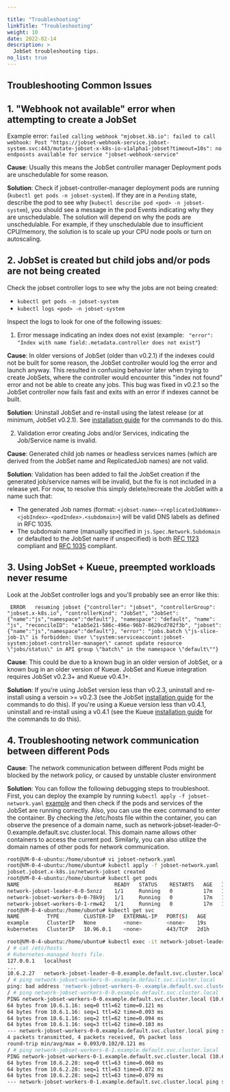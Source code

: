 ```yaml
---

title: "Troubleshooting"
linkTitle: "Troubleshooting"
weight: 10
date: 2022-02-14
description: >
  JobSet troubleshooting tips.
no_list: true
---
```


## Troubleshooting Common Issues

## 1. "Webhook not available" error when attempting to create a JobSet

Example error: `failed calling webhook "mjobset.kb.io": failed to call webhook: Post "https://jobset-webhook-service.jobset-system.svc:443/mutate-jobset-x-k8s-io-v1alpha1-jobset?timeout=10s": no endpoints available for service "jobset-webhook-service"`

**Cause**: Usually this means the JobSet controller manager Deployment pods are unschedulable for some reason.

**Solution**: Check if jobset-controller-manager deployment pods are running (`kubectl get pods -n jobset-system`).
If they are in a `Pending` state, describe the pod to see why (`kubectl describe pod <pod> -n jobset-system`), you
should see a message in the pod Events indicating why they are unschedulable. The solution will depend on why the pods
are unschedulable. For example, if they unschedulable due to insufficient CPU/memory, the solution is to scale up your CPU node pools or turn on autoscaling.

## 2. JobSet is created but child jobs and/or pods are not being created 

Check the jobset controller logs to see why the jobs are not being created:

- `kubectl get pods -n jobset-system`
- `kubectl logs <pod> -n jobset-system`

Inspect the logs to look for one of the following issues:

1. Error message indicating an index does not exist (example: ` "error": "Index with name field:.metadata.controller does not exist"`)

**Cause**: In older versions of JobSet (older than v0.2.1) if the indexes could not be built for some reason, the JobSet controller would log the error and launch anyway. This resulted in confusing behavior later when trying to create JobSets, where the controller would encounter this "index not found" error and not be able to create any jobs. This bug was fixed
in v0.2.1 so the JobSet controller now fails fast and exits with an error if indexes cannot be built.

**Solution**: Uninstall JobSet and re-install using the latest release (or at minimum, JobSet v0.2.1). See [installation guide](/docs/setup/install.md) for the commands to do this.

2. Validation error creating Jobs and/or Services, indicating the Job/Service name is invalid.

**Cause**: Generated child job names or headless services names (which are derived from the JobSet name and ReplicatedJob names) are not valid. 

**Solution**: Validation has been added to fail the JobSet creation if the generated job/service names will be invalid, but the fix is not included in a release yet. For now, to resolve this simply delete/recreate the JobSet with a name such that:

* The generated Job names (format: `<jobset-name>-<replicatedJobName>-<jobIndex>-<podIndex>.<subdomain>`) will be valid DNS labels as defined in RFC 1035.
* The subdomain name (manually specified in `js.Spec.Network.Subdomain` or defaulted to the JobSet name if unspecified) is both [RFC 1123](https://datatracker.ietf.org/doc/html/rfc1123) compliant and [RFC 1035](https://datatracker.ietf.org/doc/html/rfc1035) compliant.


## 3. Using JobSet + Kueue, preempted workloads never resume

Look at the JobSet controller logs and you'll probably see an error like this:

```
 ERROR   resuming jobset {"controller": "jobset", "controllerGroup": "jobset.x-k8s.io", "controllerKind": "JobSet", "JobSet": {"name":"js","namespace":"default"}, "namespace": "default", "name": "js", "reconcileID": "e1ab5e21-586c-496e-96b7-8629cd702f3b", "jobset": {"name":"js","namespace":"default"}, "error": "jobs.batch \"js-slice-job-1\" is forbidden: User \"system:serviceaccount:jobset-system:jobset-controller-manager\" cannot update resource \"jobs/status\" in API group \"batch\" in the namespace \"default\""}
 ```

**Cause**: This could be due to a known bug in an older version of JobSet, or a known bug in an older version of Kueue. JobSet and Kueue integration requires JobSet v0.2.3+ and Kueue v0.4.1+.

**Solution**: If you're using JobSet version less than v0.2.3, uninstall and re-install using a versoin >= v0.2.3 (see the JobSet [installation guide](https://jobset.sigs.k8s.io/docs/installation/) for the commands to do this). If you're using a Kueue version less than v0.4.1, uninstall and re-install using a v0.4.1 (see the Kueue [installation guide](https://kueue.sigs.k8s.io/docs/installation/) for the commands to do this).

## 4. Troubleshooting network communication between different Pods

**Cause**: The network communication between different Pods might be blocked by the network policy, or caused by unstable cluster environment

**Solution**: You can follow the following debugging steps to troubleshoot. First, you can deploy the example by running `kubectl apply -f jobset-network.yaml` [example](../../../../../site/static/examples/simple/jobset-with-network.yaml) and then check if the pods and services of the JobSet are running correctly. Also, you can use the exec command to enter the container. By checking the /etc/hosts file within the container, you can observe the presence of a domain name, such as network-jobset-leader-0-0.example.default.svc.cluster.local. This domain name allows other containers to access the current pod. Similarly, you can also utilize the domain names of other pods for network communication.
```bash
root@VM-0-4-ubuntu:/home/ubuntu# vi jobset-network.yaml
root@VM-0-4-ubuntu:/home/ubuntu# kubectl apply -f jobset-network.yaml
jobset.jobset.x-k8s.io/network-jobset created
root@VM-0-4-ubuntu:/home/ubuntu# kubectl get pods
NAME                               READY   STATUS    RESTARTS   AGE   IP          NODE               NOMINATED NODE   READINESS GATES
network-jobset-leader-0-0-5xnzz    1/1     Running   0          17m   10.6.2.27   cluster1-worker    <none>           <none>
network-jobset-workers-0-0-78k9j   1/1     Running   0          17m   10.6.1.16   cluster1-worker2   <none>           <none>
network-jobset-workers-0-1-rmw42   1/1     Running   0          17m   10.6.2.28   cluster1-worker    <none>           <none>
root@VM-0-4-ubuntu:/home/ubuntu# kubectl get svc
NAME         TYPE        CLUSTER-IP   EXTERNAL-IP   PORT(S)   AGE
example      ClusterIP   None         <none>        <none>    19s
kubernetes   ClusterIP   10.96.0.1    <none>        443/TCP   2d1h
```

```bash
root@VM-0-4-ubuntu:/home/ubuntu# kubectl exec -it network-jobset-leader-0-0-5xnzz -- sh
/ # cat /etc/hosts
# Kubernetes-managed hosts file.
127.0.0.1	localhost
...
10.6.2.27	network-jobset-leader-0-0.example.default.svc.cluster.local	network-jobset-leader-0-0
/ # ping network-jobset-workers-0-.example.default.svc.cluster.local
ping: bad address 'network-jobset-workers-0-.example.default.svc.cluster.local'
/ # ping network-jobset-workers-0-0.example.default.svc.cluster.local
PING network-jobset-workers-0-0.example.default.svc.cluster.local (10.6.1.16): 56 data bytes
64 bytes from 10.6.1.16: seq=0 ttl=62 time=0.121 ms
64 bytes from 10.6.1.16: seq=1 ttl=62 time=0.093 ms
64 bytes from 10.6.1.16: seq=2 ttl=62 time=0.094 ms
64 bytes from 10.6.1.16: seq=3 ttl=62 time=0.103 ms
--- network-jobset-workers-0-0.example.default.svc.cluster.local ping statistics ---
4 packets transmitted, 4 packets received, 0% packet loss
round-trip min/avg/max = 0.093/0.102/0.121 ms
/ # ping network-jobset-workers-0-1.example.default.svc.cluster.local
PING network-jobset-workers-0-1.example.default.svc.cluster.local (10.6.2.28): 56 data bytes
64 bytes from 10.6.2.28: seq=0 ttl=63 time=0.068 ms
64 bytes from 10.6.2.28: seq=1 ttl=63 time=0.072 ms
64 bytes from 10.6.2.28: seq=2 ttl=63 time=0.079 ms
--- network-jobset-workers-0-1.example.default.svc.cluster.local ping statistics ---

```